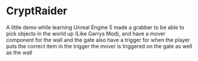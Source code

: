 # CryptRaider
A little demo while learning Unreal Engine 5 made a grabber to be able to pick objects in the world up (Like Garrys Mod), and have a mover component for the wall and the gate also have a trigger for when the player puts the correct item in the trigger the mover is triggered on the gate as well as the wall
